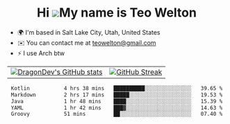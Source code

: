 <div align="center">
  
# Hi ![](https://user-images.githubusercontent.com/18350557/176309783-0785949b-9127-417c-8b55-ab5a4333674e.gif)My name is Teo Welton
</div>

*   🌍  I'm based in Salt Lake City, Utah, United States
*   ✉️  You can contact me at [teowelton@gmail.com](mailto:teowelton@gmail.com)
*   ⚡  I use Arch btw

<div align="center">

|||
|:-------------------------:|:-------------------------:|
| [![DragonDev's GitHub stats](https://github-readme-stats.vercel.app/api?username=DragonDev07&bg_color=1e1e2e&text_color=cdd6f4&icon_color=cba6f7&title_color=94e2d5)](https://github.com/DragonDev07) | [![GitHub Streak](https://streak-stats.demolab.com?user=DragonDev07&theme=catppuccin-mocha)](https://git.io/streak-stats) |

<!--START_SECTION:waka-->

```txt
Kotlin           4 hrs 38 mins   ██████████░░░░░░░░░░░░░░░   39.65 %
Markdown         2 hrs 17 mins   █████░░░░░░░░░░░░░░░░░░░░   19.53 %
Java             1 hr 48 mins    ████░░░░░░░░░░░░░░░░░░░░░   15.39 %
YAML             1 hr 42 mins    ███▓░░░░░░░░░░░░░░░░░░░░░   14.63 %
Groovy           51 mins         ██░░░░░░░░░░░░░░░░░░░░░░░   07.40 %
```

<!--END_SECTION:waka-->

</div>
